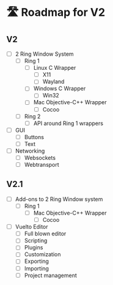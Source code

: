 # 🛣️ Roadmap for V2

## V2

- [ ] 2 Ring Window System
  - [ ] Ring 1
    - [ ] Linux C Wrapper
      - [ ] X11
      - [ ] Wayland
    - [ ] Windows C Wrapper
      - [ ] Win32
    - [ ] Mac Objective-C++ Wrapper
      - [ ] Cocoo
  - [ ] Ring 2
    - [ ] API around Ring 1 wrappers

- [ ] GUI
  - [ ] Buttons
  - [ ] Text

- [ ] Networking
  - [ ] Websockets
  - [ ] Webtransport

## V2.1

- [ ] Add-ons to 2 Ring Window system
  - [ ] Ring 1
    - [ ] Mac Objective-C++ Wrapper
      - [ ] Cocoo

- [ ] Vuelto Editor
  - [ ] Full blown editor
  - [ ] Scripting
  - [ ] Plugins
  - [ ] Customization
  - [ ] Exporting
  - [ ] Importing
  - [ ] Project management
